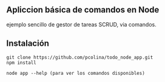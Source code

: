 ## Apliccion básica de comandos en Node

ejemplo sencillo de gestor de tareas SCRUD, via comandos.


## Instalación

```
git clone https://github.com/pcolina/todo_node_app.git
npm install

node app --help (para ver los comandos disponibles)
```